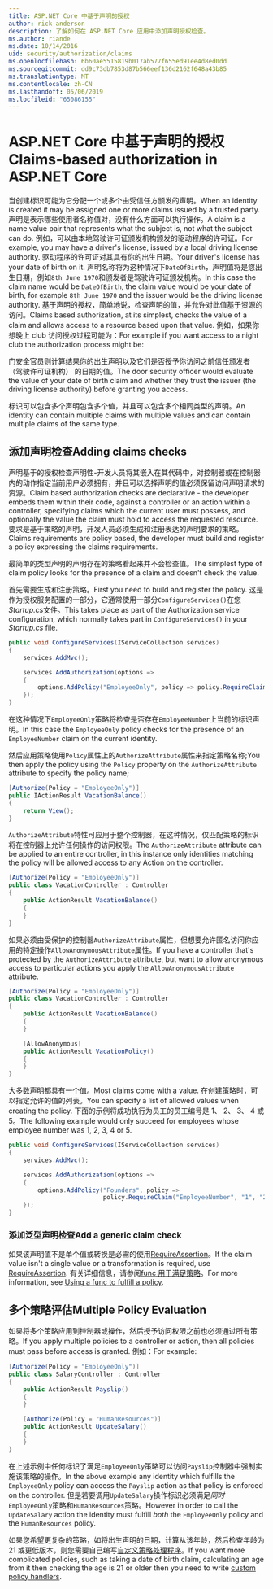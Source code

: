 ```yaml
---
title: ASP.NET Core 中基于声明的授权
author: rick-anderson
description: 了解如何在 ASP.NET Core 应用中添加声明授权检查。
ms.author: riande
ms.date: 10/14/2016
uid: security/authorization/claims
ms.openlocfilehash: 6b60ae5515819b017ab577f655ed91ee4d8ed0dd
ms.sourcegitcommit: dd9c73db7853d87b566eef136d2162f648a43b85
ms.translationtype: MT
ms.contentlocale: zh-CN
ms.lasthandoff: 05/06/2019
ms.locfileid: "65086155"
---
```

# <a name="claims-based-authorization-in-aspnet-core"></a><span data-ttu-id="db5b8-103">ASP.NET Core 中基于声明的授权</span><span class="sxs-lookup"><span data-stu-id="db5b8-103">Claims-based authorization in ASP.NET Core</span></span>

<a name="security-authorization-claims-based"></a>

<span data-ttu-id="db5b8-104">当创建标识可能为它分配一个或多个由受信任方颁发的声明。</span><span class="sxs-lookup"><span data-stu-id="db5b8-104">When an identity is created it may be assigned one or more claims issued by a trusted party.</span></span> <span data-ttu-id="db5b8-105">声明是表示哪些使用者名称值对，没有什么方面可以执行操作。</span><span class="sxs-lookup"><span data-stu-id="db5b8-105">A claim is a name value pair that represents what the subject is, not what the subject can do.</span></span> <span data-ttu-id="db5b8-106">例如，可以由本地驾驶许可证颁发机构颁发的驱动程序的许可证。</span><span class="sxs-lookup"><span data-stu-id="db5b8-106">For example, you may have a driver's license, issued by a local driving license authority.</span></span> <span data-ttu-id="db5b8-107">驱动程序的许可证对其具有你的出生日期。</span><span class="sxs-lookup"><span data-stu-id="db5b8-107">Your driver's license has your date of birth on it.</span></span> <span data-ttu-id="db5b8-108">声明名称将为这种情况下`DateOfBirth`，声明值将是您出生日期，例如`8th June 1970`和颁发者是驾驶许可证颁发机构。</span><span class="sxs-lookup"><span data-stu-id="db5b8-108">In this case the claim name would be `DateOfBirth`, the claim value would be your date of birth, for example `8th June 1970` and the issuer would be the driving license authority.</span></span> <span data-ttu-id="db5b8-109">基于声明的授权，简单地说，检查声明的值，并允许对此值基于资源的访问。</span><span class="sxs-lookup"><span data-stu-id="db5b8-109">Claims based authorization, at its simplest, checks the value of a claim and allows access to a resource based upon that value.</span></span> <span data-ttu-id="db5b8-110">例如，如果你想晚上 club 访问授权过程可能为：</span><span class="sxs-lookup"><span data-stu-id="db5b8-110">For example if you want access to a night club the authorization process might be:</span></span>

<span data-ttu-id="db5b8-111">门安全官员则计算结果你的出生声明以及它们是否授予你访问之前信任颁发者 （驾驶许可证机构） 的日期的值。</span><span class="sxs-lookup"><span data-stu-id="db5b8-111">The door security officer would evaluate the value of your date of birth claim and whether they trust the issuer (the driving license authority) before granting you access.</span></span>

<span data-ttu-id="db5b8-112">标识可以包含多个声明包含多个值，并且可以包含多个相同类型的声明。</span><span class="sxs-lookup"><span data-stu-id="db5b8-112">An identity can contain multiple claims with multiple values and can contain multiple claims of the same type.</span></span>

## <a name="adding-claims-checks"></a><span data-ttu-id="db5b8-113">添加声明检查</span><span class="sxs-lookup"><span data-stu-id="db5b8-113">Adding claims checks</span></span>

<span data-ttu-id="db5b8-114">声明基于的授权检查声明性-开发人员将其嵌入在其代码中，对控制器或在控制器内的动作指定当前用户必须拥有，并且可以选择声明的值必须保留访问声明请求的资源。</span><span class="sxs-lookup"><span data-stu-id="db5b8-114">Claim based authorization checks are declarative - the developer embeds them within their code, against a controller or an action within a controller, specifying claims which the current user must possess, and optionally the value the claim must hold to access the requested resource.</span></span> <span data-ttu-id="db5b8-115">要求是基于策略的声明，开发人员必须生成和注册表达的声明要求的策略。</span><span class="sxs-lookup"><span data-stu-id="db5b8-115">Claims requirements are policy based, the developer must build and register a policy expressing the claims requirements.</span></span>

<span data-ttu-id="db5b8-116">最简单的类型声明的声明存在的策略看起来并不会检查值。</span><span class="sxs-lookup"><span data-stu-id="db5b8-116">The simplest type of claim policy looks for the presence of a claim and doesn't check the value.</span></span>

<span data-ttu-id="db5b8-117">首先需要生成和注册策略。</span><span class="sxs-lookup"><span data-stu-id="db5b8-117">First you need to build and register the policy.</span></span> <span data-ttu-id="db5b8-118">这是作为授权服务配置的一部分，它通常使用一部分`ConfigureServices()`在您*Startup.cs*文件。</span><span class="sxs-lookup"><span data-stu-id="db5b8-118">This takes place as part of the Authorization service configuration, which normally takes part in `ConfigureServices()` in your *Startup.cs* file.</span></span>

```csharp
public void ConfigureServices(IServiceCollection services)
{
    services.AddMvc();

    services.AddAuthorization(options =>
    {
        options.AddPolicy("EmployeeOnly", policy => policy.RequireClaim("EmployeeNumber"));
    });
}
```

<span data-ttu-id="db5b8-119">在这种情况下`EmployeeOnly`策略将检查是否存在`EmployeeNumber`上当前的标识声明。</span><span class="sxs-lookup"><span data-stu-id="db5b8-119">In this case the `EmployeeOnly` policy checks for the presence of an `EmployeeNumber` claim on the current identity.</span></span>

<span data-ttu-id="db5b8-120">然后应用策略使用`Policy`属性上的`AuthorizeAttribute`属性来指定策略名称;</span><span class="sxs-lookup"><span data-stu-id="db5b8-120">You then apply the policy using the `Policy` property on the `AuthorizeAttribute` attribute to specify the policy name;</span></span>

```csharp
[Authorize(Policy = "EmployeeOnly")]
public IActionResult VacationBalance()
{
    return View();
}
```

<span data-ttu-id="db5b8-121">`AuthorizeAttribute`特性可应用于整个控制器，在这种情况，仅匹配策略的标识将在控制器上允许任何操作的访问权限。</span><span class="sxs-lookup"><span data-stu-id="db5b8-121">The `AuthorizeAttribute` attribute can be applied to an entire controller, in this instance only identities matching the policy will be allowed access to any Action on the controller.</span></span>

```csharp
[Authorize(Policy = "EmployeeOnly")]
public class VacationController : Controller
{
    public ActionResult VacationBalance()
    {
    }
}
```

<span data-ttu-id="db5b8-122">如果必须由受保护的控制器`AuthorizeAttribute`属性，但想要允许匿名访问你应用的特定操作`AllowAnonymousAttribute`属性。</span><span class="sxs-lookup"><span data-stu-id="db5b8-122">If you have a controller that's protected by the `AuthorizeAttribute` attribute, but want to allow anonymous access to particular actions you apply the `AllowAnonymousAttribute` attribute.</span></span>

```csharp
[Authorize(Policy = "EmployeeOnly")]
public class VacationController : Controller
{
    public ActionResult VacationBalance()
    {
    }

    [AllowAnonymous]
    public ActionResult VacationPolicy()
    {
    }
}
```

<span data-ttu-id="db5b8-123">大多数声明都具有一个值。</span><span class="sxs-lookup"><span data-stu-id="db5b8-123">Most claims come with a value.</span></span> <span data-ttu-id="db5b8-124">在创建策略时，可以指定允许的值的列表。</span><span class="sxs-lookup"><span data-stu-id="db5b8-124">You can specify a list of allowed values when creating the policy.</span></span> <span data-ttu-id="db5b8-125">下面的示例将成功执行为员工的员工编号是 1、 2、 3、 4 或 5。</span><span class="sxs-lookup"><span data-stu-id="db5b8-125">The following example would only succeed for employees whose employee number was 1, 2, 3, 4 or 5.</span></span>

```csharp
public void ConfigureServices(IServiceCollection services)
{
    services.AddMvc();

    services.AddAuthorization(options =>
    {
        options.AddPolicy("Founders", policy =>
                          policy.RequireClaim("EmployeeNumber", "1", "2", "3", "4", "5"));
    });
}
```

### <a name="add-a-generic-claim-check"></a><span data-ttu-id="db5b8-126">添加泛型声明检查</span><span class="sxs-lookup"><span data-stu-id="db5b8-126">Add a generic claim check</span></span>

<span data-ttu-id="db5b8-127">如果该声明值不是单个值或转换是必需的使用[RequireAssertion](/dotnet/api/microsoft.aspnetcore.authorization.authorizationpolicybuilder.requireassertion)。</span><span class="sxs-lookup"><span data-stu-id="db5b8-127">If the claim value isn't a single value or a transformation is required, use [RequireAssertion](/dotnet/api/microsoft.aspnetcore.authorization.authorizationpolicybuilder.requireassertion).</span></span> <span data-ttu-id="db5b8-128">有关详细信息，请参阅[func 用于满足策略](xref:security/authorization/policies#using-a-func-to-fulfill-a-policy)。</span><span class="sxs-lookup"><span data-stu-id="db5b8-128">For more information, see [Using a func to fulfill a policy](xref:security/authorization/policies#using-a-func-to-fulfill-a-policy).</span></span>

## <a name="multiple-policy-evaluation"></a><span data-ttu-id="db5b8-129">多个策略评估</span><span class="sxs-lookup"><span data-stu-id="db5b8-129">Multiple Policy Evaluation</span></span>

<span data-ttu-id="db5b8-130">如果将多个策略应用到控制器或操作，然后授予访问权限之前也必须通过所有策略。</span><span class="sxs-lookup"><span data-stu-id="db5b8-130">If you apply multiple policies to a controller or action, then all policies must pass before access is granted.</span></span> <span data-ttu-id="db5b8-131">例如：</span><span class="sxs-lookup"><span data-stu-id="db5b8-131">For example:</span></span>

```csharp
[Authorize(Policy = "EmployeeOnly")]
public class SalaryController : Controller
{
    public ActionResult Payslip()
    {
    }

    [Authorize(Policy = "HumanResources")]
    public ActionResult UpdateSalary()
    {
    }
}
```

<span data-ttu-id="db5b8-132">在上述示例中任何标识了满足`EmployeeOnly`策略可以访问`Payslip`控制器中强制实施该策略的操作。</span><span class="sxs-lookup"><span data-stu-id="db5b8-132">In the above example any identity which fulfills the `EmployeeOnly` policy can access the `Payslip` action as that policy is enforced on the controller.</span></span> <span data-ttu-id="db5b8-133">但是若要调用`UpdateSalary`操作标识必须满足*同时*`EmployeeOnly`策略和`HumanResources`策略。</span><span class="sxs-lookup"><span data-stu-id="db5b8-133">However in order to call the `UpdateSalary` action the identity must fulfill *both* the `EmployeeOnly` policy and the `HumanResources` policy.</span></span>

<span data-ttu-id="db5b8-134">如果您希望更复杂的策略，如将出生声明的日期，计算从该年龄，然后检查年龄为 21 或更低版本，则您需要自己编写[自定义策略处理程序](xref:security/authorization/policies)。</span><span class="sxs-lookup"><span data-stu-id="db5b8-134">If you want more complicated policies, such as taking a date of birth claim, calculating an age from it then checking the age is 21 or older then you need to write [custom policy handlers](xref:security/authorization/policies).</span></span>
